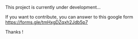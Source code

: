 This project is currently under development...

If you want to contribute, you can answer to this google form https://forms.gle/tmHxgDZqxh2Jdb5p7 

Thanks !
